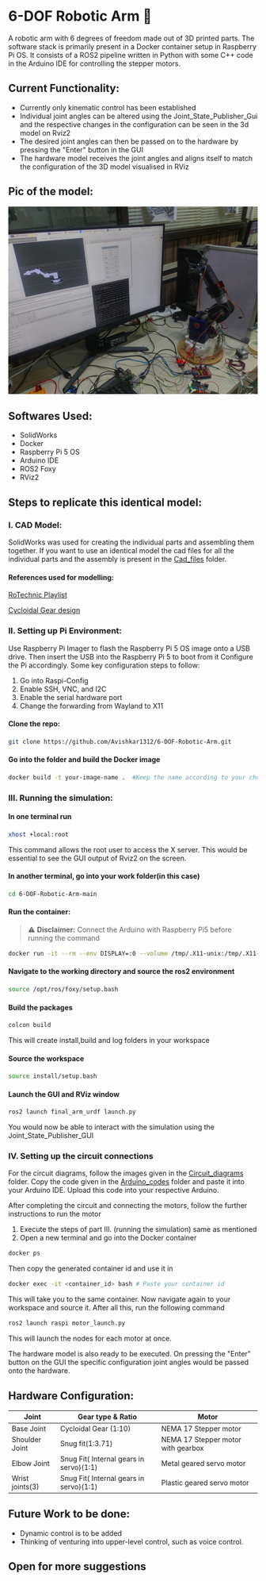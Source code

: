 # 6-DOF Robotic Arm &#x1F916;

A robotic arm with 6 degrees of freedom made out of 3D printed parts. The software stack is primarily present in a Docker container setup in Raspberry Pi OS. It consists of a ROS2 pipeline written in Python with some C++ code in the Arduino IDE for controlling the stepper motors.

## Current Functionality:

* Currently only kinematic control has been established
* Individual joint angles can be altered using the Joint_State_Publisher_Gui and the respective changes in the configuration can be seen in the 3d model on Rviz2
* The desired joint angles can then be passed on to the hardware by pressing the "Enter" button in the GUI
* The hardware model receives the joint angles and aligns itself to match the configuration of the 3D model visualised in RViz

## Pic of the model:

![Hardware model](img/6dof_robotic_arm_1.jpeg)

## Softwares Used:

* SolidWorks
* Docker
* Raspberry Pi 5 OS
* Arduino IDE
* ROS2 Foxy
* RViz2

## Steps to replicate this identical model:

### I. CAD Model:

SolidWorks was used for creating the individual parts and assembling them together. If you want to use an identical model the cad files for all the individual parts and the assembly is present in the [Cad_files](Cad_files/) folder.

#### References used for modelling:

[RoTechnic Playlist](https://www.youtube.com/@roTechnic/playlists)

[Cycloidal Gear design](https://ewhiteowls.com/2022/02/the-ultimate-guide-to-design-cycloidal-drives-the-beating-heart-of-robotic-arms/)

### II. Setting up Pi Environment:

Use Raspberry Pi Imager to flash the Raspberry Pi 5 OS image onto a USB drive. Then insert the USB into the Raspberry Pi 5 to boot from it
Configure the Pi accordingly. Some key configuration steps to follow:


1. Go into Raspi-Config
2. Enable SSH, VNC, and I2C
3. Enable the serial hardware port
4. Change the forwarding from Wayland to X11

#### Clone the repo:

```bash
git clone https://github.com/Avishkar1312/6-DOF-Robotic-Arm.git
```

#### Go into the folder and build the Docker image

```bash
docker build -t your-image-name .  #Keep the name according to your choice
```
### III. Running the simulation:

#### In one terminal run 

```bash
xhost +local:root
```
This command allows the root user to access the X server. This would be essential to see the GUI output of Rviz2 on the screen.

#### In another terminal, go into your work folder(in this case)

```bash
cd 6-DOF-Robotic-Arm-main 
```

#### Run the container:

> ⚠️ **Disclaimer:** Connect the Arduino with Raspberry Pi5 before running the command
```bash
docker run -it --rm --env DISPLAY=:0 --volume /tmp/.X11-unix:/tmp/.X11-unix --volume /path/on/host:/path/in/container --device /dev/ttyACM0 your_container_name
```

#### Navigate to the working directory and source the ros2 environment

```bash
source /opt/ros/foxy/setup.bash
```

#### Build the packages

```bash
colcon build 
```
This will create install,build and log folders in your workspace

#### Source the workspace 

```bash
source install/setup.bash
```
#### Launch the GUI and RViz window

```bash
ros2 launch final_arm_urdf launch.py 
```

You would now be able to interact with the simulation using the Joint_State_Publisher_GUI

### IV. Setting up the circuit connections

For the circuit diagrams, follow the images given in the [Circuit_diagrams](Circuit_diagrams/) folder. Copy the code given in the [Arduino_codes](Arduino_codes/) folder and paste it into your Arduino IDE. Upload this code into your respective Arduino.

After completing the circuit and connecting the motors, follow the further instructions to run the motor

1. Execute the steps of part III. (running the simulation) same as mentioned
2. Open a new terminal and go into the Docker container

```bash
docker ps 
```
Then copy the generated container id and use it in 

```bash
docker exec -it <container_id> bash # Paste your container id 
```

This will take you to the same container. Now navigate again to your workspace and source it. After all this, run the following command

```bash
ros2 launch raspi motor_launch.py
```
This will launch the nodes for each motor at once.

The hardware model is also ready to be executed. On pressing the "Enter" button on the GUI the specific configuration joint angles would be passed onto the hardware.

## Hardware Configuration:

| Joint | Gear type & Ratio | Motor |
|-----------------|-----------------|-----------------|
| Base Joint    | Cycloidal Gear (1:10)    | NEMA 17 Stepper motor    |
| Shoulder Joint    | Snug fit(1:3.71)    | NEMA 17 Stepper motor with gearbox    |
| Elbow Joint    | Snug Fit( Internal gears in servo)(1:1)   | Metal geared servo motor    |
| Wrist joints(3)    | Snug Fit( Internal gears in servo)(1:1)    | Plastic geared servo motor    |

## Future Work to be done:

* Dynamic control is to be added
* Thinking of venturing into upper-level control, such as voice control.

## Open for more suggestions


   




































